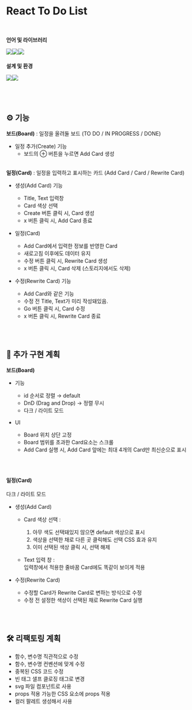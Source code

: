 # React To Do List

<br>

**언어 및 라이브러리**
<div style="display:flex; margin-bottom:20px;">

<img src="https://img.shields.io/badge/React-61DAFB?style=for-the-badge&logo=react&logoColor=black">

<img src="https://img.shields.io/badge/styledcomponents-DB7093?style=for-the-badge&logo=styledcomponents&logoColor=white">

<img src="https://img.shields.io/badge/🐻 Zustand-3578E5?style=for-the-badge">

</div>

**설계 및 환경**
<div style="display:flex; margin-bottom:20px;">

<img src="https://img.shields.io/badge/visual studio code-007ACC?style=for-the-badge&logo=visualstudiocode&logoColor=white">

<img src="https://img.shields.io/badge/github-181717?style=for-the-badge&logo=github&logoColor=white">


</div>

<br><br>

## ⚙ 기능
**보드(Board)** : 일정을 올려둘 보드 (TO DO / IN PROGRESS / DONE)
  - 일정 추가(Create) 기능
      - 보드의 ⊕ 버튼을 누르면 Add Card 생성
<br><br>

**일정(Card)** : 일정을 입력하고 표시하는 카드 (Add Card / Card / Rewrite Card)
  - 생성(Add Card) 기능
    - Title, Text 입력창
    - Card 색상 선택
    - Create 버튼 클릭 시, Card 생성
    - x 버튼 클릭 시, Add Card 종료
  
  - 일정(Card)
    - Add Card에서 입력한 정보를 반영한 Card
    - 새로고침 이후에도 데이터 유지
    - 수정 버튼 클릭 시, Rewrite Card 생성
    - x 버튼 클릭 시, Card 삭제 (스토리지에서도 삭제)
  
  - 수정(Rewrite Card) 기능
    - Add Card와 같은 기능
    - 수정 전 Title, Text가 미리 작성돼있음.
    - Go 버튼 클릭 시, Card 수정
    - x 버튼 클릭 시, Rewrite Card 종료
      
<br><br>

## 📍 추가 구현 계획
**보드(Board)**
- 기능
  -  id 순서로 정렬 → default
  -  DnD (Drag and Drop) → 정렬 무시
  -  다크 / 라이트 모드

- UI
  - Board 위치 상단 고정
  - Board 범위를 초과한 Card요소는 스크롤
  - Add Card 실행 시, Add Card 앞에는 최대 4개의 Card만 최신순으로 표시

<br><br>

**일정(Card)** <br><br>
  다크 / 라이트 모드
- 생성(Add Card)
  - Card 색상 선택 : <br>
    1. 아무 색도 선택돼있지 않으면 default 색상으로 표시 <br>
    2. 색상을 선택한 채로 다른 곳 클릭해도 선택 CSS 효과 유지 <br>
    3. 이미 선택된 색상 클릭 시, 선택 해제 <br>

  - Text 입력 창 : <br>
    입력창에서 적용한 줄바꿈 Card에도 똑같이 보이게 적용

- 수정(Rewrite Card)
  - 수정할 Card가 Rewrite Card로 변하는 방식으로 수정
  - 수정 전 설정한 색상이 선택된 채로 Rewrite Card 실행

<br><br>

## 🛠 리팩토링 계획
- 함수, 변수명 직관적으로 수정
- 함수, 변수명 컨벤션에 맞게 수정
- 중복된 CSS 코드 수정
- 빈 태그 샐프 클로징 태그로 변경
- svg 파일 컴포넌트로 사용
- props 적용 가능한 CSS 요소에 props 적용
- 컬러 팔레트 생성해서 사용
